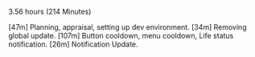 3.56 hours (214 Minutes)

[47m]  Planning, appraisal, setting up dev environment.
[34m]  Removing global update.
[107m] Button cooldown, menu cooldown, Life status notification.
[26m]  Notification Update.